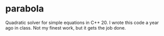 # parabola
Quadratic solver for simple equations in C++ 20.
I wrote this code a year ago in class. Not my finest work, but it gets the job done.
